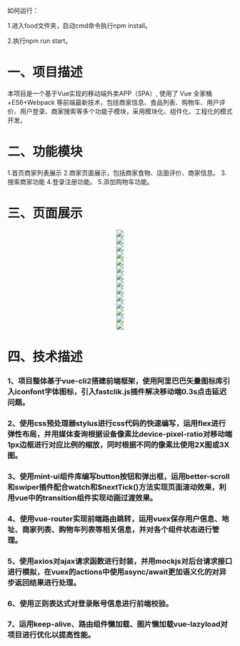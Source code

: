 如何运行：

1.进入food文件夹，启动cmd命令执行npm install。

2.执行npm run start。


# 一、项目描述

  本项目是一个基于Vue实现的移动端外卖APP（SPA）, 使用了 Vue 全家桶+ES6+Webpack 等前端最新技术，包括商家信息、食品列表、购物车、用户评价、用户登录、商家搜索等多个功能子模块，采用模块化、组件化、工程化的模式开发。

# 二、功能模块
  1.首页商家列表展示
  2.商家页面展示，包括商家食物、店面评价、商家信息。
  3.搜索商家功能
  4.登录注册功能。
  5.添加购物车功能。

# 三、页面展示

<div align=center><img src="https://github.com/hwfang26/food/blob/master/product_img/1.png" /></div>
<div align=center><img src="https://github.com/hwfang26/food/blob/master/product_img/2.png" /></div>
<div align=center><img src="https://github.com/hwfang26/food/blob/master/product_img/3.png" /></div>
<div align=center><img src="https://github.com/hwfang26/food/blob/master/product_img/4.png" /></div>
<div align=center><img src="https://github.com/hwfang26/food/blob/master/product_img/5.png" /></div>
<div align=center><img src="https://github.com/hwfang26/food/blob/master/product_img/6.png" /></div>
<div align=center><img src="https://github.com/hwfang26/food/blob/master/product_img/14.png" /></div>
<div align=center><img src="https://github.com/hwfang26/food/blob/master/product_img/7.png" /></div>
<div align=center><img src="https://github.com/hwfang26/food/blob/master/product_img/8.png" /></div>
<div align=center><img src="https://github.com/hwfang26/food/blob/master/product_img/9.png" /></div>
<div align=center><img src="https://github.com/hwfang26/food/blob/master/product_img/10.png" /></div>
<div align=center><img src="https://github.com/hwfang26/food/blob/master/product_img/11.png" /></div>
<div align=center><img src="https://github.com/hwfang26/food/blob/master/product_img/12.png" /></div>
<div align=center><img src="https://github.com/hwfang26/food/blob/master/product_img/13.png" /></div>


# 四、技术描述

### 1、项目整体基于vue-cli2搭建前端框架，使用阿里巴巴矢量图标库引入iconfont字体图标，引入fastclik.js插件解决移动端0.3s点击延迟问题。
### 2、使用css预处理器stylus进行css代码的快速编写，运用flex进行弹性布局，并用媒体查询根据设备像素比device-pixel-ratio对移动端1px边框进行对应比例的缩放，同时根据不同的像素比使用2X图或3X图。
### 3、使用mint-ui组件库编写button按钮和弹出框，运用better-scroll和swiper插件配合watch和$nextTick()方法实现页面滚动效果，利用vue中的transition组件实现动画过渡效果。
### 4、使用vue-router实现前端路由跳转，运用vuex保存用户信息、地址、商家列表、购物车列表等相关信息，并对各个组件状态进行管理。	
### 5、使用axios对ajax请求函数进行封装，并用mockjs对后台请求接口进行模拟，在vuex的actions中使用async/await更加语义化的对异步返回结果进行处理。
### 6、使用正则表达式对登录账号信息进行前端校验。
### 7、运用keep-alive、路由组件懒加载、图片懒加载vue-lazyload对项目进行优化以提高性能。 

